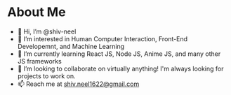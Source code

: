 # About Me
- 👋 Hi, I’m @shiv-neel
- 👀 I’m interested in Human Computer Interaction, Front-End Developemnt, and Machine Learning
- 🌱 I’m currently learning React JS, Node JS, Anime JS, and many other JS frameworks
- 💞️ I’m looking to collaborate on virtually anything! I'm always looking for projects to work on. 
- 📫 Reach me at shiv.neel1622@gmail.com

<!---
shiv-neel/shiv-neel is a ✨ special ✨ repository because its `README.md` (this file) appears on your GitHub profile.
You can click the Preview link to take a look at your changes.
--->
